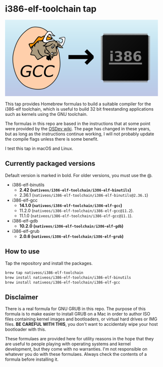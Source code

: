 # i386-elf-toolchain tap

![GCC toolchain for i386]

This tap provides Homebrew formulas to build a suitable compiler for the
i386-elf toolchain, which is useful to build 32 bit freestanding
applications such as kernels using the GNU toolchain.

The formulas in this repo are based in the instructions that at some
point were provided by the [OSDev wiki]. The page has changed in these
years, but as long as the instructions continue working, I will not
probably update the compile flags unless there is some benefit.

I test this tap in macOS and Linux.

  [GCC toolchain for i386]: banner.png
  [OSDev wiki]: https://wiki.osdev.org/GCC_Cross-Compiler

## Currently packaged versions

Default version is marked in bold. For older versions, you must use the
@.

-   i386-elf-binutils
    -   **2.42 (`nativeos/i386-elf-toolchain/i386-elf-binutils`)**
    -   2.36.1 (`nativeos/i386-elf-toolchain/i386-elf-binutils@2.36.1`)
-   i386-elf-gcc
    -   **14.1.0 (`nativeos/i386-elf-toolchain/i386-elf-gcc`)**
    -   11.2.0 (`nativeos/i386-elf-toolchain/i386-elf-gcc@11.2`).
    -   11.1.0 (`nativeos/i386-elf-toolchain/i386-elf-gcc@11.1`).
-   i386-elf-gdb
    -   **10.2.0 (`nativeos/i386-elf-toolchain/i386-elf-gdb`)**
-   i386-elf-grub
    -   **2.0.6 (`nativeos/i386-elf-toolchain/i386-elf-grub`)**

## How to use

Tap the repository and install the packages.

    brew tap nativeos/i386-elf-toolchain
    brew install nativeos/i386-elf-toolchain/i386-elf-binutils
    brew install nativeos/i386-elf-toolchain/i386-elf-gcc

## Disclaimer

There is a real formula for GNU GRUB in this repo. The purpose of this
formula is to make easier to install GRUB on a Mac in order to author
ISO files containing kernel images and bootloaders, or virtual hard
drives or IMG files. **BE CAREFUL WITH THIS**, you don't want to
accidentaly wipe your host bootloader with this.

These formulaes are provided here for utility reasons in the hope that
they are useful to people playing with operating systems and kernel
development, but they come with no warranties. I'm not responsible on
whatever you do with these formulaes. Always check the contents of a
formula before installing it.
